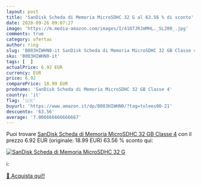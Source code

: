 ```yaml
---
layout: post
title: 'SanDisk Scheda di Memoria MicroSDHC 32 G al 63.56 % di sconto'
date: 2020-09-26 09:07:27
image: 'https://m.media-amazon.com/images/I/41O7JRJmMHL._SL200_.jpg'
comments: true
category: ofertas
author: ring
slug: 'B003HIWHN0-it SanDisk Scheda di Memoria MicroSDHC 32 GB Classe 4'
sku: 'B003HIWHN0-it'
tags: [  ]
actualPrice: 6.92 EUR
currency: EUR
price: 6.92
comparePrice: 18.99 EUR
prodname: 'SanDisk Scheda di Memoria MicroSDHC 32 GB Classe 4'
country: 'it'
flag: '🇮🇹'
buyurl: 'https://www.amazon.it/dp/B003HIWHN0/?tag=tolees00-21'
descuento: '63.56'
average: '7.006666666666667'
---
```


Puoi trovare [SanDisk Scheda di Memoria MicroSDHC 32 GB Classe 4](https://www.amazon.it/dp/B003HIWHN0/?tag=tolees00-21) con il prezzo 6.92 EUR (originale: 18.99 EUR) 63.56 % sconto qui:

[![SanDisk Scheda di Memoria MicroSDHC 32 G](https://m.media-amazon.com/images/I/41O7JRJmMHL._SL200_.jpg)](https://www.amazon.it/dp/B003HIWHN0/?tag=tolees00-21)

ℹ️:


[🛒 Acquista qui!!](https://www.amazon.it/dp/B003HIWHN0/?tag=tolees00-21)
